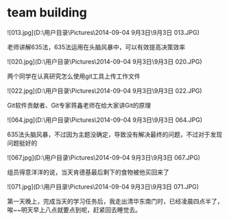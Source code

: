 # team building
![013.jpg](D:\用户目录\Pictures\2014-09-04 9月3日\9月3日 013.JPG)

老师讲解635法，635法运用在头脑风暴中，可以有效提高决策效率


![020.jpg](D:\用户目录\Pictures\2014-09-04 9月3日\9月3日 020.JPG)

两个同学在认真研究怎么使用git工具上传工作文件

![022.jpg](D:\用户目录\Pictures\2014-09-04 9月3日\9月3日 022.JPG)

Git软件贡献者、Git专家蒋鑫老师在给大家讲Git的原理

![064.jpg](D:\用户目录\Pictures\2014-09-04 9月3日\9月3日 064.JPG)

635法头脑风暴，不过因为主题没确定，导致没有解决最终的问题，不过对于发现问题挺好的

![067.jpg](D:\用户目录\Pictures\2014-09-04 9月3日\9月3日 067.JPG)

组员得意洋洋的说，当天肯德基最后剩下的食物被他买回来了

![071.jpg](D:\用户目录\Pictures\2014-09-04 9月3日\9月3日 071.JPG)

第一天晚上，完成当天的学习任务后，我走出清华东南门时，已经凌晨四点半了，唉~~明天早上八点就要点到呢，赶紧回去睡觉去。




